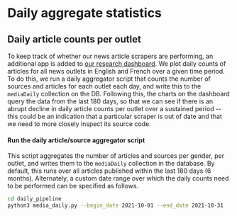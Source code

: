# Daily aggregate statistics


## Daily article counts per outlet
To keep track of whether our news article scrapers are performing, an additional app is added to [our research dashboard](https://gendergaptracker.research.sfu.ca/). We plot daily counts of articles for all news outlets in English and French over a given time period. To do this, we run a daily aggregator script that counts the number of sources and articles for each outlet each day, and write this to the `mediaDaily` collection on the DB. Following this, the charts on the dashboard query the data from the last 180 days, so that we can see if there is an abrupt decline in daily article counts per outlet over a sustained period -- this could be an indication that a particular scraper is out of date and that we need to more closely inspect its source code.

#### Run the daily article/source aggregator script
This script aggregates the number of articles and sources per gender, per outlet, and writes them to the `mediaDaily` collection in the database. By default, this runs over all articles published within the last 180 days (6 months). Alternately, a custom date range over which the daily counts need to be performed can be specified as follows.

```sh
cd daily_pipeline
python3 media_daily.py --begin_date 2021-10-01 --end_date 2021-10-31
```
